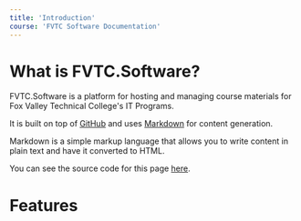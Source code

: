 ```yaml
---
title: 'Introduction'
course: 'FVTC Software Documentation'
---
```


# What is FVTC.Software?

FVTC.Software is a platform for hosting and managing course materials for Fox Valley Technical College's IT Programs.

It is built on top of [GitHub](https://github.com) and uses [Markdown](https://www.markdownguide.org/) for content generation.

Markdown is a simple markup language that allows you to write content in plain text and have it converted to HTML.

You can see the source code for this page [here](https://github.com/FVTC/courses/blob/master/pages/software/introduction.md?plain=true).

# Features
